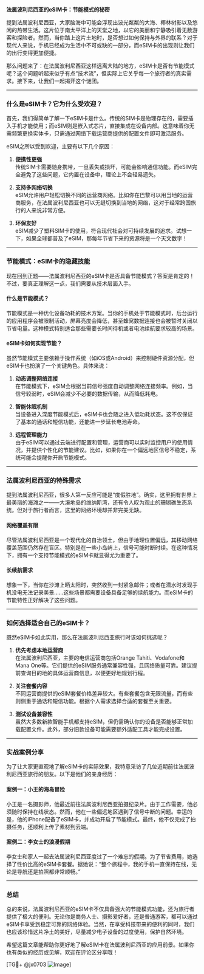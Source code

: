 **法属波利尼西亚的eSIM卡：节能模式的秘密**

提到法属波利尼西亚，大家脑海中可能会浮现出波光粼粼的大海、椰林树影以及悠闲的热带生活。这片位于南太平洋上的天堂之地，以它的美丽和宁静吸引着无数游客和探险者。然而，当你踏上这片土地时，是否想过如何保持与外界的联系？对于现代人来说，手机已经成为生活中不可或缺的一部分，而eSIM卡的出现则让我们的出行变得更加便捷。

那么问题来了：在法属波利尼西亚这样远离大陆的地方，eSIM卡是否有节能模式呢？这个问题听起来似乎有点“技术流”，但实际上它关乎每一个旅行者的真实需求。接下来，让我们一起揭开这个谜团。

---

### **什么是eSIM卡？它为什么受欢迎？**

首先，我们得简单了解一下eSIM卡是什么。传统的SIM卡是物理存在的，需要插入手机才能使用；而eSIM则是嵌入式芯片，直接集成在设备内部。这意味着你无需频繁更换实体卡，只需通过网络下载运营商提供的配置文件即可激活服务。

eSIM之所以受到欢迎，主要有以下几个原因：

1. **便携性更强**  
   传统SIM卡需要随身携带，一旦丢失或损坏，可能会影响通信功能。而eSIM完全避免了这些问题，它内置在设备中，理论上不会轻易遗失。
   
2. **支持多网络切换**  
   eSIM允许用户轻松切换不同的运营商网络。比如你在巴黎可以用当地的运营商服务，在法属波利尼西亚也可以无缝切换到当地的网络，这对于经常跨国旅行的人来说非常方便。

3. **环保友好**  
   eSIM减少了塑料SIM卡的使用，符合现代社会对可持续发展的追求。试想一下，如果全球都普及了eSIM，那每年节省下来的资源将是一个天文数字！

---

### **节能模式：eSIM卡的隐藏技能**

现在回到正题——法属波利尼西亚的eSIM卡是否具备节能模式？答案是肯定的！不过，要真正理解这一点，我们需要从技术层面入手。

#### **什么是节能模式？**
节能模式是一种优化设备功耗的技术方案。当你的手机处于节能模式时，后台运行的应用程序会被限制活动，屏幕亮度会降低，甚至蜂窝数据连接也会被暂时关闭以节省电量。这种模式特别适合那些需要长时间待机或者电池续航要求较高的场景。

#### **eSIM卡如何实现节能？**
虽然节能模式主要依赖于操作系统（如iOS或Android）来控制硬件资源分配，但eSIM卡也扮演了一个关键角色。具体来说：

1. **动态调整网络连接**  
   在节能模式下，eSIM会根据当前信号强度自动调整网络连接频率。例如，当信号较弱时，eSIM会减少不必要的数据传输，从而降低耗电。

2. **智能休眠机制**  
   当设备进入深度节能模式后，eSIM卡也会随之进入低功耗状态。这不仅保证了基本的通话和短信功能，还能进一步延长电池寿命。

3. **远程管理能力**  
   由于eSIM可以通过云端进行配置和管理，运营商可以实时监控用户的使用情况，并提供个性化的节能建议。比如，如果你在一个偏远地区信号不稳定，系统可能会提醒你开启节能模式。

---

### **法属波利尼西亚的特殊需求**

提到法属波利尼西亚，很多人第一反应可能是“度假胜地”。确实，这里拥有世界上最美丽的海滩之一——大溪地岛的维纳斯湾，还有令人叹为观止的珊瑚礁生态系统。但对于旅行者而言，这里的网络环境却并非完美无缺。

#### **网络覆盖有限**
尽管法属波利尼西亚是一个现代化的自治领土，但由于地理位置偏远，其移动网络覆盖范围仍然存在盲区。特别是在一些小岛屿上，信号可能时断时续。在这种情况下，拥有一个支持节能模式的eSIM卡就显得尤为重要了。

#### **长续航需求**
想象一下，当你在沙滩上晒太阳时，突然收到一封紧急邮件；或者在潜水时发现手机没电无法记录美景……这些场景都需要设备具备足够的续航能力。而eSIM卡的节能特性正好解决了这些问题。

---

### **如何选择适合自己的eSIM卡？**

既然eSIM卡如此实用，那么在法属波利尼西亚旅行时该如何挑选呢？

1. **优先考虑本地运营商**  
   在法属波利尼西亚，主要的电信运营商包括Orange Tahiti、Vodafone和Mana One等。它们提供的eSIM服务通常兼容性强，且网络质量可靠。建议提前查询目的地的具体运营商信息，以便更好地规划行程。

2. **关注套餐内容**  
   不同运营商提供的eSIM套餐价格差异较大。有些套餐包含无限流量，而有些则侧重于通话和短信功能。根据个人需求选择合适的套餐至关重要。

3. **测试设备兼容性**  
   虽然大多数新款智能手机都支持eSIM，但仍需确认你的设备是否能够正常加载配置文件。此外，部分旧款设备可能需要额外适配工具才能完成设置。

---

### **实战案例分享**

为了让大家更直观地了解eSIM卡的实际效果，我特意采访了几位近期前往法属波利尼西亚旅行的朋友。以下是他们的亲身经历：

#### **案例一：小王的海岛冒险**
小王是一名摄影师，他最近前往法属波利尼西亚拍摄纪录片。由于工作需要，他必须随时保持在线状态。然而，他在一些偏远地区遇到了信号中断的问题。幸运的是，他的iPhone配备了eSIM卡，并成功开启了节能模式。最终，他不仅完成了拍摄任务，还顺利上传了素材到云端。

#### **案例二：李女士的浪漫假期**
李女士和家人一起去法属波利尼西亚度过了一个难忘的假期。为了节省费用，她选择了性价比高的eSIM卡套餐。据她说：“整个旅程中，我的手机一直保持在线，无论是导航还是拍照都非常顺畅。”

---

### **总结**

总的来说，法属波利尼西亚的eSIM卡不仅具备强大的节能模式功能，还为旅行者提供了极大的便利。无论你是商务人士、摄影爱好者，还是普通游客，都可以通过eSIM卡享受到稳定可靠的网络体验。当然，在享受科技带来的便利的同时，我们也应该珍惜这片净土的美好，尽量减少电子设备的过度使用，保护自然环境。

希望这篇文章能帮助你更好地了解eSIM卡在法属波利尼西亚的应用前景。如果你也有类似的经历或见解，欢迎在评论区分享哦！

[TG💪+ @jx0703 ![Image](https://github.com/user-attachments/assets/dbca1d08-cadb-493c-b0ec-ad6f7a83f270)]